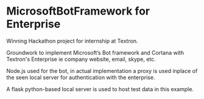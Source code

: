 # MicrosoftBotFramework for Enterprise

Winning Hackathon project for internship at Textron.

Groundwork to implement Microsoft’s Bot framework and Cortana with Textron's Enterprise 
ie company website, email, skype, etc.

Node.js used for the bot, in actual implementation a proxy is used inplace of the seen 
local server for authentication with the enterprise. 

A flask python-based local server is used to host test data in this example. 
